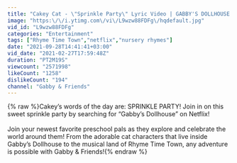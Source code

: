 ```yaml
---
title: "Cakey Cat - \"Sprinkle Party\" Lyric Video | GABBY'S DOLLHOUSE | Netflix"
image: "https:\/\/i.ytimg.com\/vi\/L9wzw88FDFg\/hqdefault.jpg"
vid_id: "L9wzw88FDFg"
categories: "Entertainment"
tags: ["Rhyme Time Town","netflix","nursery rhymes"]
date: "2021-09-28T14:41:41+03:00"
vid_date: "2021-02-27T17:59:48Z"
duration: "PT2M19S"
viewcount: "2571998"
likeCount: "1258"
dislikeCount: "194"
channel: "Gabby & Friends"
---
```

{% raw %}Cakey’s words of the day are: SPRINKLE PARTY! Join in on this sweet sprinkle party by searching for “Gabby’s Dollhouse” on Netflix!<br /><br />Join your newest favorite preschool pals as they explore and celebrate the world around them! From the adorable cat characters that live inside Gabby’s Dollhouse to the musical land of Rhyme Time Town, any adventure is possible with Gabby &amp; Friends!{% endraw %}
